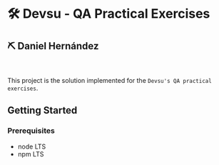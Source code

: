 # :hammer_and_wrench: Devsu - QA Practical Exercises

## :pick: Daniel Hernández

<br/>

This project is the solution implemented for the `Devsu's QA practical exercises`.

## Getting Started

### Prerequisites

- node LTS
- npm LTS
